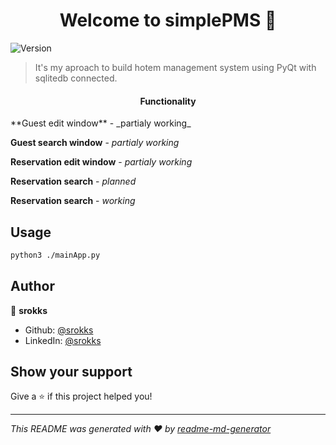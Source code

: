 <h1 align="center">Welcome to simplePMS 👋</h1>
<p>
  <img alt="Version" src="https://img.shields.io/badge/version-0.1-blue.svg?cacheSeconds=2592000" />
</p>

> It's my aproach to build hotem management system using PyQt with sqlitedb connected.
> 
<h4 align="center">Functionality</h4>
**Guest edit window** - _partialy working_

**Guest search window** - _partialy working_

**Reservation edit window** - _partialy working_

**Reservation search** - _planned_

**Reservation search** - _working_

## Usage

```sh
python3 ./mainApp.py
```

## Author

👤 **srokks**

* Github: [@srokks](https://github.com/srokks)
* LinkedIn: [@srokks](https://linkedin.com/in/srokks)

## Show your support

Give a ⭐️ if this project helped you!

***
_This README was generated with ❤️ by [readme-md-generator](https://github.com/kefranabg/readme-md-generator)_